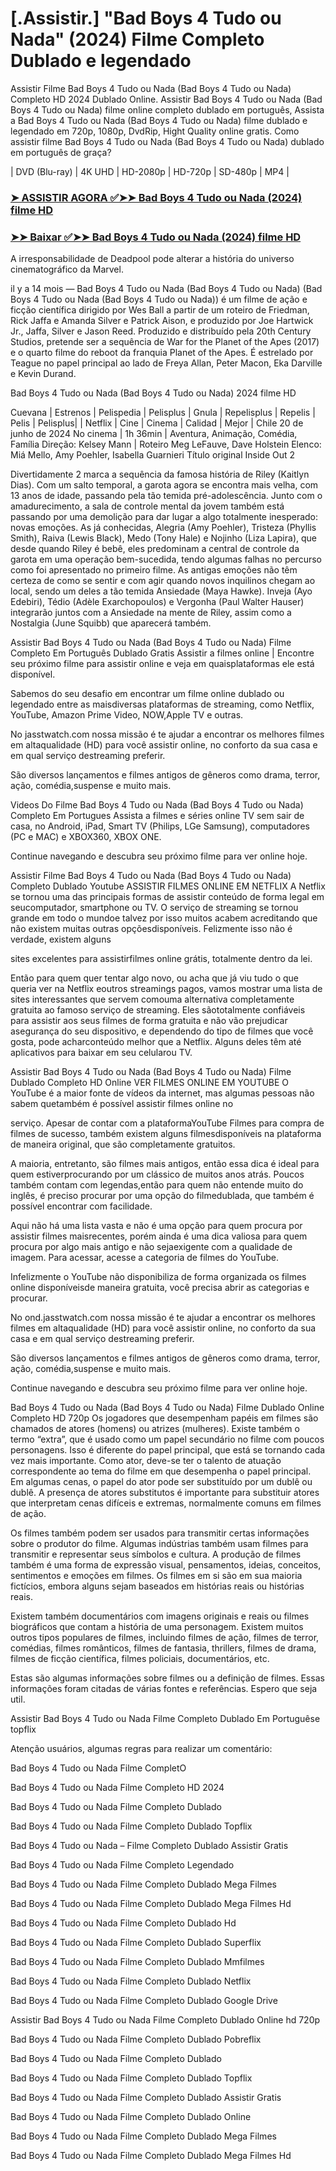 <h1>[.Assistir.] "Bad Boys 4 Tudo ou Nada" (2024) Filme Completo Dublado e legendado</h1>
Assistir Filme Bad Boys 4 Tudo ou Nada (Bad Boys 4 Tudo ou Nada) Completo HD 2024 Dublado Online. Assistir Bad Boys 4 Tudo ou Nada (Bad Boys 4 Tudo ou Nada) filme online completo dublado em português, Assista a Bad Boys 4 Tudo ou Nada (Bad Boys 4 Tudo ou Nada) filme dublado e legendado em 720p, 1080p, DvdRip, Hight Quality online gratis. Como assistir filme Bad Boys 4 Tudo ou Nada (Bad Boys 4 Tudo ou Nada) dublado em português de graça?

| DVD (Blu-ray) | 4K UHD | HD-2080p | HD-720p | SD-480p | MP4 |

### **[➤ ASSISTIR AGORA ✅➤➤ Bad Boys 4 Tudo ou Nada (2024) filme HD](https://t.co/wfNmzo0kxP)**

### **[➤➤ Baixar ✅➤➤ Bad Boys 4 Tudo ou Nada (2024) filme HD](https://t.co/wfNmzo0kxP)**


A irresponsabilidade de Deadpool pode alterar a história do universo cinematográfico da Marvel.

il y a 14 mois — Bad Boys 4 Tudo ou Nada (Bad Boys 4 Tudo ou Nada) (Bad Boys 4 Tudo ou Nada (Bad Boys 4 Tudo ou Nada)) é um filme de ação e ficção científica dirigido por Wes Ball a partir de um roteiro de Friedman, Rick Jaffa e Amanda Silver e Patrick Aison, e produzido por Joe Hartwick Jr., Jaffa, Silver e Jason Reed. Produzido e distribuído pela 20th Century Studios, pretende ser a sequência de War for the Planet of the Apes (2017) e o quarto filme do reboot da franquia Planet of the Apes. É estrelado por Teague no papel principal ao lado de Freya Allan, Peter Macon, Eka Darville e Kevin Durand.

Bad Boys 4 Tudo ou Nada (Bad Boys 4 Tudo ou Nada) 2024 filme HD

Cuevana | Estrenos | Pelispedia | Pelisplus | Gnula | Repelisplus | Repelis | Pelis | Pelisplus| | Netflix | Cine | Cinema | Calidad | Mejor | Chile 20 de junho de 2024 No cinema | 1h 36min | Aventura, Animação, Comédia, Família Direção: Kelsey Mann | Roteiro Meg LeFauve, Dave Holstein Elenco: Miá Mello, Amy Poehler, Isabella Guarnieri Título original Inside Out 2

Divertidamente 2 marca a sequência da famosa história de Riley (Kaitlyn Dias). Com um salto temporal, a garota agora se encontra mais velha, com 13 anos de idade, passando pela tão temida pré-adolescência. Junto com o amadurecimento, a sala de controle mental da jovem também está passando por uma demolição para dar lugar a algo totalmente inesperado: novas emoções. As já conhecidas, Alegria (Amy Poehler), Tristeza (Phyllis Smith), Raiva (Lewis Black), Medo (Tony Hale) e Nojinho (Liza Lapira), que desde quando Riley é bebê, eles predominam a central de controle da garota em uma operação bem-sucedida, tendo algumas falhas no percurso como foi apresentado no primeiro filme. As antigas emoções não têm certeza de como se sentir e com agir quando novos inquilinos chegam ao local, sendo um deles a tão temida Ansiedade (Maya Hawke). Inveja (Ayo Edebiri), Tédio (Adèle Exarchopoulos) e Vergonha (Paul Walter Hauser) integrarão juntos com a Ansiedade na mente de Riley, assim como a Nostalgia (June Squibb) que aparecerá também.

Assistir Bad Boys 4 Tudo ou Nada (Bad Boys 4 Tudo ou Nada) Filme Completo Em Português Dublado Gratis Assistir a filmes online | Encontre seu próximo filme para assistir online e veja em quaisplataformas ele está disponível.

Sabemos do seu desafio em encontrar um filme online dublado ou legendado entre as maisdiversas plataformas de streaming, como Netflix, YouTube, Amazon Prime Video, NOW,Apple TV e outras.

No jasstwatch.com nossa missão é te ajudar a encontrar os melhores filmes em altaqualidade (HD) para você assistir online, no conforto da sua casa e em qual serviço destreaming preferir.

São diversos lançamentos e filmes antigos de gêneros como drama, terror, ação, comédia,suspense e muito mais.

Videos Do Filme Bad Boys 4 Tudo ou Nada (Bad Boys 4 Tudo ou Nada) Completo Em Portugues Assista a filmes e séries online TV sem sair de casa, no Android, iPad, Smart TV (Philips, LGe Samsung), computadores (PC e MAC) e XBOX360, XBOX ONE.

Continue navegando e descubra seu próximo filme para ver online hoje.

Assistir Filme Bad Boys 4 Tudo ou Nada (Bad Boys 4 Tudo ou Nada) Completo Dublado Youtube ASSISTIR FILMES ONLINE EM NETFLIX A Netflix se tornou uma das principais formas de assistir conteúdo de forma legal em seucomputador, smartphone ou TV. O serviço de streaming se tornou grande em todo o mundoe talvez por isso muitos acabem acreditando que não existem muitas outras opçõesdisponíveis. Felizmente isso não é verdade, existem alguns

sites excelentes para assistirfilmes online grátis, totalmente dentro da lei.

Então para quem quer tentar algo novo, ou acha que já viu tudo o que queria ver na Netflix eoutros streamings pagos, vamos mostrar uma lista de sites interessantes que servem comouma alternativa completamente gratuita ao famoso serviço de streaming. Eles sãototalmente confiáveis para assistir aos seus filmes de forma gratuita e não vão prejudicar asegurança do seu dispositivo, e dependendo do tipo de filmes que você gosta, pode acharconteúdo melhor que a Netflix. Alguns deles têm até aplicativos para baixar em seu celularou TV.

Assistir Bad Boys 4 Tudo ou Nada (Bad Boys 4 Tudo ou Nada) Filme Dublado Completo HD Online VER FILMES ONLINE EM YOUTUBE O YouTube é a maior fonte de vídeos da internet, mas algumas pessoas não sabem quetambém é possível assistir filmes online no

serviço. Apesar de contar com a plataformaYouTube Filmes para compra de filmes de sucesso, também existem alguns filmesdisponíveis na plataforma de maneira original, que são completamente gratuitos.

A maioria, entretanto, são filmes mais antigos, então essa dica é ideal para quem estiverprocurando por um clássico de muitos anos atrás. Poucos também contam com legendas,então para quem não entende muito do inglês, é preciso procurar por uma opção do filmedublada, que também é possível encontrar com facilidade.

Aqui não há uma lista vasta e não é uma opção para quem procura por assistir filmes maisrecentes, porém ainda é uma dica valiosa para quem procura por algo mais antigo e não sejaexigente com a qualidade de imagem. Para acessar, acesse a categoria de filmes do YouTube.

Infelizmente o YouTube não disponibiliza de forma organizada os filmes online disponíveisde maneira gratuita, você precisa abrir as categorias e procurar.

No ond.jasstwatch.com nossa missão é te ajudar a encontrar os melhores filmes em altaqualidade (HD) para você assistir online, no conforto da sua casa e em qual serviço destreaming preferir.

São diversos lançamentos e filmes antigos de gêneros como drama, terror, ação, comédia,suspense e muito mais.

Continue navegando e descubra seu próximo filme para ver online hoje.

Bad Boys 4 Tudo ou Nada (Bad Boys 4 Tudo ou Nada) Filme Dublado Online Completo HD 720p Os jogadores que desempenham papéis em filmes são chamados de atores (homens) ou atrizes (mulheres). Existe também o termo “extra”, que é usado como um papel secundário no filme com poucos personagens. Isso é diferente do papel principal, que está se tornando cada vez mais importante. Como ator, deve-se ter o talento de atuação correspondente ao tema do filme em que desempenha o papel principal. Em algumas cenas, o papel do ator pode ser substituído por um dublê ou dublê. A presença de atores substitutos é importante para substituir atores que interpretam cenas difíceis e extremas, normalmente comuns em filmes de ação.

Os filmes também podem ser usados para transmitir certas informações sobre o produtor do filme. Algumas indústrias também usam filmes para transmitir e representar seus símbolos e cultura. A produção de filmes também é uma forma de expressão visual, pensamentos, ideias, conceitos, sentimentos e emoções em filmes. Os filmes em si são em sua maioria fictícios, embora alguns sejam baseados em histórias reais ou histórias reais.

Existem também documentários com imagens originais e reais ou filmes biográficos que contam a história de uma personagem. Existem muitos outros tipos populares de filmes, incluindo filmes de ação, filmes de terror, comédias, filmes românticos, filmes de fantasia, thrillers, filmes de drama, filmes de ficção científica, filmes policiais, documentários, etc.

Estas são algumas informações sobre filmes ou a definição de filmes. Essas informações foram citadas de várias fontes e referências. Espero que seja util.

Assistir Bad Boys 4 Tudo ou Nada Filme Completo Dublado Em Portuguêse topflix

Atenção usuários, algumas regras para realizar um comentário:

Bad Boys 4 Tudo ou Nada Filme CompletO

Bad Boys 4 Tudo ou Nada Filme Completo HD 2024

Bad Boys 4 Tudo ou Nada Filme Completo Dublado

Bad Boys 4 Tudo ou Nada Filme Completo Dublado Topflix

Bad Boys 4 Tudo ou Nada – Filme Completo Dublado Assistir Gratis

Bad Boys 4 Tudo ou Nada Filme Completo Legendado

Bad Boys 4 Tudo ou Nada Filme Completo Dublado Mega Filmes

Bad Boys 4 Tudo ou Nada Filme Completo Dublado Mega Filmes Hd

Bad Boys 4 Tudo ou Nada Filme Completo Dublado Hd

Bad Boys 4 Tudo ou Nada Filme Completo Dublado Superflix

Bad Boys 4 Tudo ou Nada Filme Completo Dublado Mmfilmes

Bad Boys 4 Tudo ou Nada Filme Completo Dublado Netflix

Bad Boys 4 Tudo ou Nada Filme Completo Dublado Google Drive

Assistir Bad Boys 4 Tudo ou Nada Filme Completo Dublado Online hd 720p

Bad Boys 4 Tudo ou Nada Filme Completo Dublado Pobreflix

Bad Boys 4 Tudo ou Nada Filme Completo Dublado

Bad Boys 4 Tudo ou Nada Filme Completo Dublado Topflix

Bad Boys 4 Tudo ou Nada Filme Completo Dublado Assistir Gratis

Bad Boys 4 Tudo ou Nada Filme Completo Dublado Online

Bad Boys 4 Tudo ou Nada Filme Completo Dublado Mega Filmes

Bad Boys 4 Tudo ou Nada Filme Completo Dublado Mega Filmes Hd
